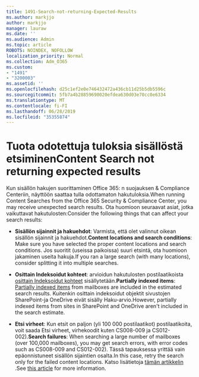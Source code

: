 ```yaml
---
title: 1491-Search-not-returning-Expected-Results
ms.author: markjjo
author: markjjo
manager: lauraw
ms.date: ''
ms.audience: Admin
ms.topic: article
ROBOTS: NOINDEX, NOFOLLOW
localization_priority: Normal
ms.collection: Adm_O365
ms.custom:
- "1491"
- "3200003"
ms.assetid: ''
ms.openlocfilehash: d25c1ef2e0e746432472a436cb11d25b5db5596c
ms.sourcegitcommit: 5fb7a4b28859690020efdea630d03e70cc0e6334
ms.translationtype: MT
ms.contentlocale: fi-FI
ms.lasthandoff: 06/28/2019
ms.locfileid: "35355874"
---
```

# <a name="content-search-not-returning-expected-results"></a><span data-ttu-id="4e224-102">Tuota odotettuja tuloksia sisällöstä etsiminen</span><span class="sxs-lookup"><span data-stu-id="4e224-102">Content Search not returning expected results</span></span>

<span data-ttu-id="4e224-103">Kun sisällön hakujen suorittaminen Office 365: n suojauksen & Compliance Centeriin, näyttöön saattaa tulla odottamaton hakutuloksia.</span><span class="sxs-lookup"><span data-stu-id="4e224-103">When running Content Searches from the Office 365 Security & Compliance Center, you may receive unexpected search results.</span></span> <span data-ttu-id="4e224-104">Ota huomioon seuraavat asiat, jotka vaikuttavat hakutulosten:</span><span class="sxs-lookup"><span data-stu-id="4e224-104">Consider the following things that can affect your search results:</span></span>

- <span data-ttu-id="4e224-105">**Sisällön sijainnit ja hakuehdot**: Varmista, että olet valinnut oikean sisällön sijainnit ja hakuehdot.</span><span class="sxs-lookup"><span data-stu-id="4e224-105">**Content locations and search conditions**: Make sure you have selected the proper content locations and search conditions.</span></span> <span data-ttu-id="4e224-106">Jos suoritit (useissa paikoissa) suuri etsintä, ota huomioon jakaminen useita hakuja.</span><span class="sxs-lookup"><span data-stu-id="4e224-106">If you ran a large search (with many locations), consider splitting it into multiple searches.</span></span>

- <span data-ttu-id="4e224-107">**Osittain Indeksoidut kohteet**: arvioidun hakutulosten postilaatikoista [osittain Indeksoidut kohteet](https://docs.microsoft.com/office365/securitycompliance/partially-indexed-items-in-content-search) sisällytetään.</span><span class="sxs-lookup"><span data-stu-id="4e224-107">**Partially indexed items**:  [Partially indexed items](https://docs.microsoft.com/office365/securitycompliance/partially-indexed-items-in-content-search) from mailboxes are included in the estimated search results.</span></span> <span data-ttu-id="4e224-108">Kuitenkin osittain indeksoidut objektit sivustojen SharePoint-ja OneDrive eivät sisälly Haku-arvio.</span><span class="sxs-lookup"><span data-stu-id="4e224-108">However, partially indexed items from sites in SharePoint and OneDrive aren't included in the search estimate.</span></span>

- <span data-ttu-id="4e224-109">**Etsi virheet**: Kun etsit on paljon (yli 100 000 postilaatikot) postilaatikoita, voit saada Etsi virheet, virhekoodit kuten CS008-009 ja CS012-002).</span><span class="sxs-lookup"><span data-stu-id="4e224-109">**Search failures**: When searching a large number of mailboxes (over 100,000 mailboxes), you may get search errors, with error codes such as CS008-009 and CS012-002).</span></span> <span data-ttu-id="4e224-110">Tässä tapauksessa yrittää vain epäonnistuneet sisällön sijaintien osalta.</span><span class="sxs-lookup"><span data-stu-id="4e224-110">In this case, retry the search only for the failed content locations.</span></span> <span data-ttu-id="4e224-111">Katso lisätietoja [tämän artikkelin](https://docs.microsoft.com/office365/securitycompliance/retry-failed-content-search) .</span><span class="sxs-lookup"><span data-stu-id="4e224-111">See  [this article](https://docs.microsoft.com/office365/securitycompliance/retry-failed-content-search) for more information.</span></span>

